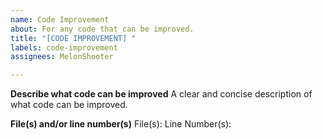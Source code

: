 ```yaml
---
name: Code Improvement
about: For any code that can be improved.
title: "[CODE IMPROVEMENT] "
labels: code-improvement
assignees: MelonShooter

---
```


**Describe what code can be improved**
A clear and concise description of what code can be improved.

**File(s) and/or line number(s)**
File(s): 
Line Number(s): 
